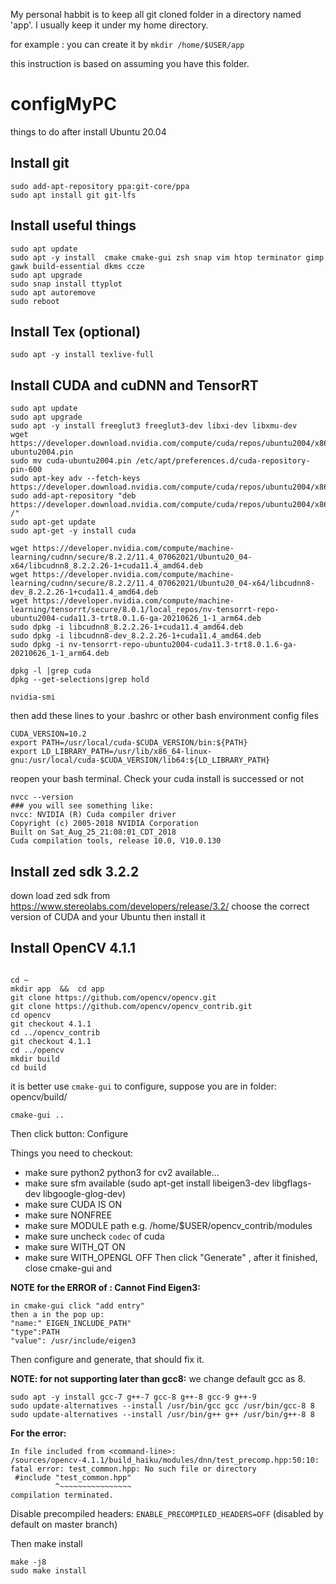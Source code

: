 My personal habbit is to keep all git cloned folder in a directory named 'app'. I usually keep it under my home directory.

for example :  you can create it by ```mkdir /home/$USER/app```

this instruction is based on assuming you have this folder.


# configMyPC

things to do after install Ubuntu 20.04

## Install git
```
sudo add-apt-repository ppa:git-core/ppa
sudo apt install git git-lfs
```

## Install useful things
```
sudo apt update
sudo apt -y install  cmake cmake-gui zsh snap vim htop terminator gimp gawk build-essential dkms ccze 
sudo apt upgrade
sudo snap install ttyplot
sudo apt autoremove
sudo reboot
```

## Install Tex (optional)
```
sudo apt -y install texlive-full
```


## Install CUDA and  cuDNN and TensorRT

```
sudo apt update
sudo apt upgrade
sudo apt -y install freeglut3 freeglut3-dev libxi-dev libxmu-dev
wget https://developer.download.nvidia.com/compute/cuda/repos/ubuntu2004/x86_64/cuda-ubuntu2004.pin
sudo mv cuda-ubuntu2004.pin /etc/apt/preferences.d/cuda-repository-pin-600
sudo apt-key adv --fetch-keys https://developer.download.nvidia.com/compute/cuda/repos/ubuntu2004/x86_64/7fa2af80.pub
sudo add-apt-repository "deb https://developer.download.nvidia.com/compute/cuda/repos/ubuntu2004/x86_64/ /"
sudo apt-get update
sudo apt-get -y install cuda

wget https://developer.nvidia.com/compute/machine-learning/cudnn/secure/8.2.2/11.4_07062021/Ubuntu20_04-x64/libcudnn8_8.2.2.26-1+cuda11.4_amd64.deb
wget https://developer.nvidia.com/compute/machine-learning/cudnn/secure/8.2.2/11.4_07062021/Ubuntu20_04-x64/libcudnn8-dev_8.2.2.26-1+cuda11.4_amd64.deb
wget https://developer.nvidia.com/compute/machine-learning/tensorrt/secure/8.0.1/local_repos/nv-tensorrt-repo-ubuntu2004-cuda11.3-trt8.0.1.6-ga-20210626_1-1_arm64.deb
sudo dpkg -i libcudnn8_8.2.2.26-1+cuda11.4_amd64.deb
sudo dpkg -i libcudnn8-dev_8.2.2.26-1+cuda11.4_amd64.deb
sudo dpkg -i nv-tensorrt-repo-ubuntu2004-cuda11.3-trt8.0.1.6-ga-20210626_1-1_arm64.deb

dpkg -l |grep cuda
dpkg --get-selections|grep hold

nvidia-smi
```
then add these lines to your .bashrc or  other  bash environment config files

```
CUDA_VERSION=10.2
export PATH=/usr/local/cuda-$CUDA_VERSION/bin:${PATH}
export LD_LIBRARY_PATH=/usr/lib/x86_64-linux-gnu:/usr/local/cuda-$CUDA_VERSION/lib64:${LD_LIBRARY_PATH}
```

reopen your bash terminal. Check your cuda install is successed or not 
```
nvcc --version
### you will see something like:
nvcc: NVIDIA (R) Cuda compiler driver
Copyright (c) 2005-2018 NVIDIA Corporation
Built on Sat_Aug_25_21:08:01_CDT_2018
Cuda compilation tools, release 10.0, V10.0.130
```

## Install zed sdk 3.2.2
down load zed sdk from https://www.stereolabs.com/developers/release/3.2/
choose the correct version of CUDA and your Ubuntu then
install it

## Install OpenCV 4.1.1

```

cd ~
mkdir app  &&  cd app
git clone https://github.com/opencv/opencv.git
git clone https://github.com/opencv/opencv_contrib.git
cd opencv
git checkout 4.1.1
cd ../opencv_contrib
git checkout 4.1.1
cd ../opencv
mkdir build
cd build
```

it is better use `cmake-gui` to configure, suppose you are in folder:  opencv/build/

```
cmake-gui ..
```
Then click button: Configure 

Things you need to checkout:

- make sure python2 python3 for cv2  available...   
- make sure sfm available (sudo apt-get install libeigen3-dev libgflags-dev libgoogle-glog-dev)
- make sure CUDA IS ON
- make sure NONFREE 
- make sure MODULE path  e.g.   /home/$USER/opencv_contrib/modules
- make sure uncheck `codec` of cuda
- make sure WITH_QT  ON
- make sure WITH_OPENGL OFF
Then click "Generate" ,  after it finished, close cmake-gui and 

**NOTE for the ERROR of : Cannot Find Eigen3:**
```
in cmake-gui click "add entry"
then a in the pop up:
"name:" EIGEN_INCLUDE_PATH"
"type":PATH
"value": /usr/include/eigen3
```
Then configure and generate, that should fix it.

**NOTE: for not supporting later than gcc8:**
we change default gcc as 8.
```
sudo apt -y install gcc-7 g++-7 gcc-8 g++-8 gcc-9 g++-9
sudo update-alternatives --install /usr/bin/gcc gcc /usr/bin/gcc-8 8
sudo update-alternatives --install /usr/bin/g++ g++ /usr/bin/g++-8 8
```

**For the error:**
```
In file included from <command-line>:
/sources/opencv-4.1.1/build_haiku/modules/dnn/test_precomp.hpp:50:10: fatal error: test_common.hpp: No such file or directory
 #include "test_common.hpp"
          ^~~~~~~~~~~~~~~~~
compilation terminated.
```

Disable precompiled headers: `ENABLE_PRECOMPILED_HEADERS=OFF` (disabled by default on master branch)


Then make install
```
make -j8
sudo make install
```
